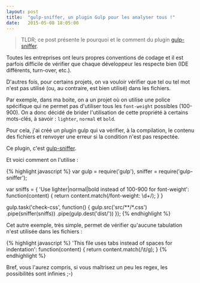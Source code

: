 ```yaml
---
layout: post
title:  "gulp-sniffer, un plugin Gulp pour les analyser tous !"
date:   2015-05-08 18:05:00
---
```


> TLDR; ce post présente le pourquoi et le comment du plugin [gulp-sniffer](https://www.npmjs.com/package/gulp-sniffer).

Toutes les entreprises ont leurs propres conventions de codage et il est parfois
difficile de vérifier que chaque développeur les respecte bien (IDE différents,
turn-over, etc.).

D'autres fois, pour certains projets, on va vouloir vérifier que tel ou tel mot
n'est pas utilisé (ou, au contraire, est bien utilisé) dans les fichiers.

Par exemple, dans ma boite, on a un projet où on utilise une police spécifique qui
ne permet pas d'utiliser tous les `font-weight` possibles (100-900). On a donc
décidé de brider l'utilisation de cette propriété à certains mots-clés, à savoir :
`lighter`, `normal` et `bold`.

Pour cela, j'ai créé un plugin gulp qui va vérifier, à la compilation, le contenu
des fichiers et renvoyer une erreur si la condition n'est pas respectée.

Ce plugin, c'est [gulp-sniffer](https://www.npmjs.com/package/gulp-sniffer).

Et voici comment on l'utilise :

{% highlight javascript %}
var gulp = require('gulp'),
    sniffer = require('gulp-sniffer');

var sniffs = {
    'Use lighter|normal|bold instead of 100-900 for font-weight': function(content) {
        return content.match(/font-weight: \d+/);
    }
}

gulp.task('check-css', function() {
    gulp.src('src/**/*.css')
    .pipe(sniffer(sniffs))
    .pipe(gulp.dest('dist/'))
});
{% endhighlight %}

Cet autre exemple, très simple, permet de vérifier qu'aucune tabulation n'est utilisée
dans les fichiers :

{% highlight javascript %}
'This file uses tabs instead of spaces for indentation': function(content) {
    return content.match(/\t/g);
}
{% endhighlight %}

Bref, vous l'aurez compris, si vous maîtrisez un peu les regex, les possibilités
sont infinies ;-)
